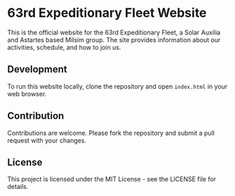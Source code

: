 # 63rd Expeditionary Fleet Website

This is the official website for the 63rd Expeditionary Fleet, a Solar Auxilia and Astartes based Milsim group. The site provides information about our activities, schedule, and how to join us.

## Development

To run this website locally, clone the repository and open `index.html` in your web browser.

## Contribution

Contributions are welcome. Please fork the repository and submit a pull request with your changes.

## License

This project is licensed under the MIT License - see the LICENSE file for details.
